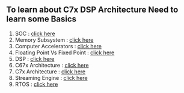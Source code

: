 ## To learn about C7x DSP Architecture Need to learn some Basics
1. SOC : [click here](/SoC.md)
1. Memory Subsystem : [click here](./memory_subsystem.md)
1. Computer Accelerators : [click here](./computer_accelerators.md)
1. Floating Point Vs Fixed Point : [click here](./floating_and_fixed.md)
1. DSP : [click here](./dsp.md)
1. C67x Architecture : [click here](./c67xarchitecture.md)
1. C7x Architecture : [click here](./chapter1-c7x-architecture.pdf)
1. Streaming Engine : [click here](./streamengine.md)
1. RTOS : [click here](./rtos.md)